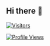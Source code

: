 ## Hi there 👋

<!--
**parthu4u2/parthu4u2** is a ✨ _special_ ✨ repository because its `README.md` (this file) appears on your GitHub profile.

Here are some ideas to get you started:

- 🔭 I’m currently working on ...
- 🌱 I’m currently learning ...
- 👯 I’m looking to collaborate on ...
- 🤔 I’m looking for help with ...
- 💬 Ask me about ...
- 📫 How to reach me: ...
- 😄 Pronouns: ...
- ⚡ Fun fact: ...
-->

[![Visitors](https://visitcount.itsvg.in/api?id=parthu4u2&label=Profile%20Views&color=0&icon=2&pretty=true)](https://github.com/parthu4u2)


[![Profile Views](https://visitcount.itsvg.in/api?id=parthu4u2&label=Visitors&color=0&icon=0)](https://github.com/parthu4u2)
